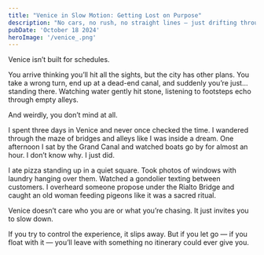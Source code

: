```yaml
---
title: "Venice in Slow Motion: Getting Lost on Purpose"
description: "No cars, no rush, no straight lines — just drifting through a living painting"
pubDate: 'October 18 2024'
heroImage: '/venice_.png'
---
```


Venice isn’t built for schedules.

You arrive thinking you’ll hit all the sights, but the city has other plans. You take a wrong turn, end up at a dead-end canal, and suddenly you’re just... standing there. Watching water gently hit stone, listening to footsteps echo through empty alleys.

And weirdly, you don’t mind at all.

I spent three days in Venice and never once checked the time. I wandered through the maze of bridges and alleys like I was inside a dream. One afternoon I sat by the Grand Canal and watched boats go by for almost an hour. I don’t know why. I just did.

I ate pizza standing up in a quiet square. Took photos of windows with laundry hanging over them. Watched a gondolier texting between customers. I overheard someone propose under the Rialto Bridge and caught an old woman feeding pigeons like it was a sacred ritual.

Venice doesn’t care who you are or what you’re chasing. It just invites you to slow down.

If you try to control the experience, it slips away. But if you let go — if you float with it — you’ll leave with something no itinerary could ever give you.

